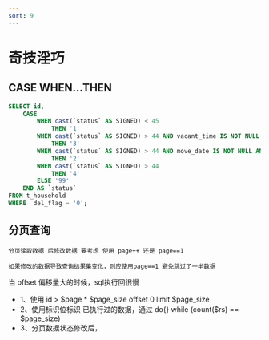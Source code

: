 ```yaml
---
sort: 9
---
```


# 奇技淫巧

## CASE WHEN...THEN

```sql
SELECT id, 
    CASE
        WHEN cast(`status` AS SIGNED) < 45 
            THEN '1' 
        WHEN cast(`status` AS SIGNED) > 44 AND vacant_time IS NOT NULL AND vacant_time != '' 
            THEN '3'
        WHEN cast(`status` AS SIGNED) > 44 AND move_date IS NOT NULL AND move_date != '' 
            THEN '2'
        WHEN cast(`status` AS SIGNED) > 44 
            THEN '4'
        ELSE '99'
    END AS `status`
FROM t_household 
WHERE  del_flag = '0';
```


## 分页查询

```tip
分页读取数据 后修改数据 要考虑 使用 page++ 还是 page==1

如果修改的数据导致查询结果集变化，则应使用page==1 避免跳过了一半数据 
```

当 offset 偏移量大的时候，sql执行回很慢

* 1、使用 id > $page * $page_size offset 0 limit $page_size
* 2、使用标识位标识 已执行过的数据，通过 do{} while (count($rs) == $page_size)
* 3、分页数据状态修改后，